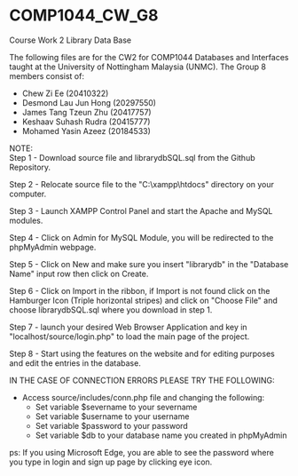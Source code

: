 # COMP1044_CW_G8
Course Work 2 Library Data Base

The following files are for the CW2 for COMP1044 Databases and Interfaces taught at the University of Nottingham Malaysia (UNMC).
The Group 8 members consist of:
- Chew Zi Ee (20410322)
- Desmond Lau Jun Hong (20297550)
- James Tang Tzeun Zhu (20417757)
- Keshaav Suhash Rudra (20415777)
- Mohamed Yasin Azeez (20184533)

NOTE:    
Step 1 - Download source file and librarydbSQL.sql from the Github Repository.

Step 2 - Relocate source file to the "C:\xampp\htdocs" directory on your computer.

Step 3 - Launch XAMPP Control Panel and start the Apache and MySQL modules.

Step 4 - Click on Admin for MySQL Module, you will be redirected to the phpMyAdmin webpage.

Step 5 - Click on New and make sure you insert "librarydb" in the "Database Name" input row then click on Create.

Step 6 - Click on Import in the ribbon, if Import is not found click on the Hamburger Icon (Triple horizontal stripes) and click on "Choose File" and choose librarydbSQL.sql where you download in step 1.

Step 7 - launch your desired Web Browser Application and key in "localhost/source/login.php" to load the main page of the project.

Step 8 - Start using the features on the website and for editing purposes and edit the entries in the database.



IN THE CASE OF CONNECTION ERRORS PLEASE TRY THE FOLLOWING:
- Access source/includes/conn.php file and changing the following:
    - Set variable $severname to your severname
    - Set variable $username to your username
    - Set variable $password to your password
    - Set variable $db to your database name you created in phpMyAdmin

ps: If you using Microsoft Edge, you are able to see the password where you type in login and sign up page by clicking eye icon.

